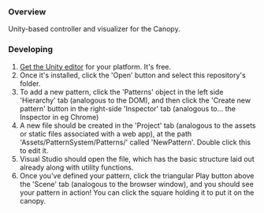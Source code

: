 ### Overview
Unity-based controller and visualizer for the Canopy.

### Developing
1. [Get the Unity editor](https://unity3d.com/get-unity/download) for your platform. It's free.
2. Once it's installed, click the 'Open' button and select this repository's folder.
3. To add a new pattern, click the 'Patterns' object in the left side 'Hierarchy' tab (analogous to the DOM), and then click the 'Create new pattern' button in the right-side 'Inspector' tab (analogous to... the Inspector in eg Chrome)
4. A new file should be created in the 'Project' tab (analogous to the assets or static files associated with a web app), at the path 'Assets/PatternSystem/Patterns/' called 'NewPattern'. Double click this to edit it.
5. Visual Studio should open the file, which has the basic structure laid out already along with utility functions.
6. Once you've defined your pattern, click the triangular Play button above the 'Scene' tab (analogous to the browser window), and you should see your pattern in action! You can click the square holding it to put it on the canopy.

